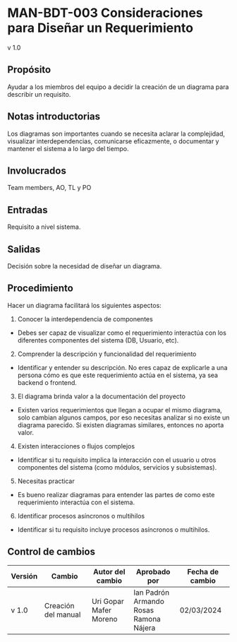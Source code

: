 # MAN-BDT-003 Consideraciones para Diseñar un Requerimiento

v 1.0

## Propósito

Ayudar a los miembros del equipo a decidir la creación de un diagrama para describir un requisito.

## Notas introductorias

Los diagramas son importantes cuando se necesita aclarar la complejidad, visualizar interdependencias, comunicarse eficazmente, o documentar y mantener el sistema a lo largo del tiempo.

## Involucrados

Team members, AO, TL y PO

## Entradas

Requisito a nivel sistema.

## Salidas

Decisión sobre la necesidad de diseñar un diagrama.

## Procedimiento

Hacer un diagrama facilitará los siguientes aspectos:

1. Conocer la interdependencia de componentes
 - Debes ser capaz de visualizar como el requerimiento interactúa con los diferentes componentes del sistema (DB, Usuario, etc).

2. Comprender la descripción y funcionalidad del requerimiento
 - Identificar y entender su descripción. No eres capaz de explicarle a una persona cómo es que este requerimiento actúa en el sistema, ya sea backend o frontend.

3. El diagrama brinda valor a la documentación del proyecto
 - Existen varios requerimientos que llegan a ocupar el mismo diagrama, solo cambian algunos campos, por eso necesitas analizar si no existe un diagrama parecido. Si existen diagramas similares, entonces no aporta valor.

4. Existen interacciones o flujos complejos
 - Identificar si tu requisito implica la interacción con el usuario u otros componentes del sistema (como módulos, servicios y subsistemas).

5. Necesitas practicar
 - Es bueno realizar diagramas para entender las partes de como este requerimiento interactúa con el sistema.

6. Identificar procesos asíncronos o multihilos
 - Identificar si tu requisito incluye procesos asíncronos o multihilos.


## Control de cambios

| Versión | Cambio                 | Autor del cambio | Aprobado por | Fecha de cambio |
| ------- | ---------------------- | ---------------- | ------------ | --------------- |
| v 1.0 | Creación del manual    | Uri Gopar <br /> Mafer Moreno   | Ian Padrón <br /> Armando Rosas <br /> Ramona Nájera |02/03/2024|
